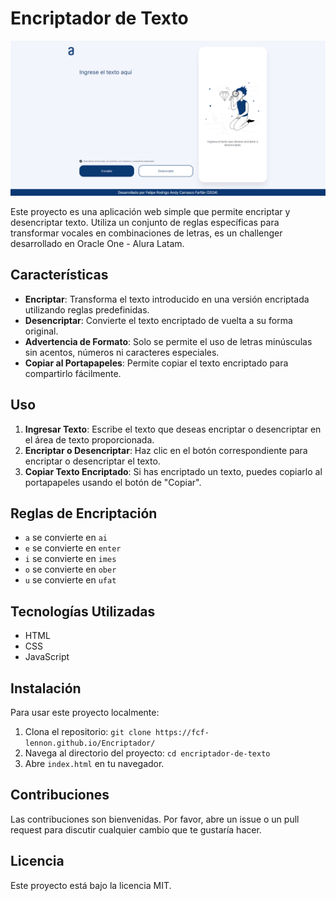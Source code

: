 # Encriptador de Texto

![imagen de la pagina web](./Assets/fullscreen.png)

Este proyecto es una aplicación web simple que permite encriptar y desencriptar texto. Utiliza un conjunto de reglas específicas para transformar vocales en combinaciones de letras, es un challenger desarrollado en Oracle One - Alura Latam.

## Características

- **Encriptar**: Transforma el texto introducido en una versión encriptada utilizando reglas predefinidas.
- **Desencriptar**: Convierte el texto encriptado de vuelta a su forma original.
- **Advertencia de Formato**: Solo se permite el uso de letras minúsculas sin acentos, números ni caracteres especiales.
- **Copiar al Portapapeles**: Permite copiar el texto encriptado para compartirlo fácilmente.

## Uso

1. **Ingresar Texto**: Escribe el texto que deseas encriptar o desencriptar en el área de texto proporcionada.
2. **Encriptar o Desencriptar**: Haz clic en el botón correspondiente para encriptar o desencriptar el texto.
3. **Copiar Texto Encriptado**: Si has encriptado un texto, puedes copiarlo al portapapeles usando el botón de "Copiar".

## Reglas de Encriptación

- `a` se convierte en `ai`
- `e` se convierte en `enter`
- `i` se convierte en `imes`
- `o` se convierte en `ober`
- `u` se convierte en `ufat`

## Tecnologías Utilizadas

- HTML
- CSS
- JavaScript

## Instalación

Para usar este proyecto localmente:

1. Clona el repositorio: `git clone https://fcf-lennon.github.io/Encriptador/`
2. Navega al directorio del proyecto: `cd encriptador-de-texto`
3. Abre `index.html` en tu navegador.

## Contribuciones

Las contribuciones son bienvenidas. Por favor, abre un issue o un pull request para discutir cualquier cambio que te gustaría hacer.

## Licencia

Este proyecto está bajo la licencia MIT.

